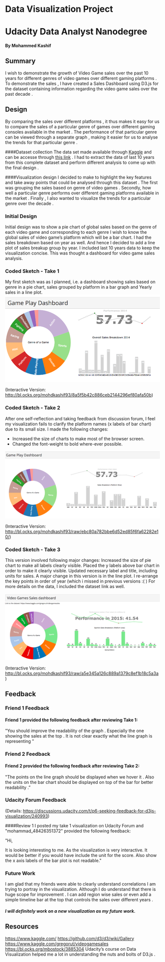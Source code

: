 # Data Visualization Project
# Udacity Data Analyst Nanodegree
#### By Mohammed Kashif

## Summary

I wish to demonstrate the growth of Video Game sales over the past 10 years for different genres of video games over different gaming platforms . To demonstrate the sales , I have created a Sales Dashboard using D3.js for the dataset containing information regarding the video game sales over the past decade .

## Design
By comparing the sales over different platforms , it thus makes it easy for us to compare the sales of a particular genre of games over different gaming consoles available in the market . The performance of that particular genre can be viewed through a separate graph , making it easier for us to analyse the trends for that particular genre . 

####Dataset collection
The data set made available through [Kaggle](https://www.kaggle.com/) and can be accesse through [this link](https://www.kaggle.com/gregorut/videogamesales) . I had to extract the data of last 10 years from this complete dataset and perform different analysis to come up with the final design . 

####Visualization design
I decided to make to highlight the key features and take away points that could be analysed through this dataset . The first was grouping the sales based on genre of video games . Secondly, how well a particular genre performs over different gaming platforms available in the market . Finally , I also wanted to visualize the trends for a particular genre over the decade .

### Initial Design
Initial design was to show a pie chart of global sales based on the genre of each video game and corresponding to each genre I wish to know the global sales of video game’s platform which will be a bar chart. I had the sales breakdown based on year as well. And hence I decided to add a line plot of sales breakup group by year. I included last 10 years data to keep the visualization concise. This was thought a dashboard for video game sales analysis.

### Coded Sketch - Take 1
My first sketch was as I planned, i.e. a dashboard showing sales based on genre in a pie chart, sales grouped by platform in a bar graph and  Yearly sales in a line plot.
![Take 1](https://github.com/mohdkashif93/D3js-visualization-of-video-games/blob/master/TAKE1.png)


(Interactive Version: http://bl.ocks.org/mohdkashif93/8a5f5b42c886ceb2144296ef80afa50b)


### Coded Sketch - Take 2
After one self-reflection and taking feedback from discussion forum, I feel my visualization fails to clarify the platform names (x labels of bar chart) due to its small size. I made the following changes:

- Increased the size of charts to make most of the browser screen.
- Changed the font-weight to bold where-ever possible.

![Take 2](https://github.com/mohdkashif93/D3js-visualization-of-video-games/blob/master/TAKE2.png)

(Interactive Version: http://bl.ocks.org/mohdkashif93/raw/ebc80a782bbe6d52ed85f6fa62282e10/)

### Coded Sketch - Take 3
This version involved following major changes:
Increased the size of pie chart to make all labels clearly visible.
Placed the y labels above bar chart in order to make it clearly visible.
Updated necessary label and title, including units for sales.
A major change in this version is in the line plot. I re-arrange the key points in order of year (which i missed in previous versions :( )
For more details on the data, I included the dataset link as well.

![Take 3](https://github.com/mohdkashif93/D3js-visualization-of-video-games/blob/master/TAKE3.png)

(Interactive Version: http://bl.ocks.org/mohdkashif93/raw/a5e345a126c889a1379c8ef1b18c5a3a)

## Feedback

### Friend 1 Feedback

#### Friend 1 provided the following feedback after reviewing Take 1:
"You should improve the readability of the graph . Especially the one showing the sales at the top . It is not clear exactly what the line graph is representing "

### Friend 2 Feedback

#### Friend 2 provided the following feedback after reviewing Take 2:
"The points on the line graph should be displayed when we hover it . Also the units on the bar chart should be displayed on top of the bar for better readability .”


### Udacity Forum Feedback
(Details: https://discussions.udacity.com/t/p6-seeking-feedback-for-d3js-visualization/240993)

####Review 1
I posted my take 1 visualization on Udacity Forum and "mohammad_48426351372" provided the following feedback:

"Hi,

It is looking interesting to me. As the visualization is very interactive. It would be better if you would have include the unit for the score. Also show the x axis labels of the bar plot is not readable."

### Future Work
I am glad that my friends were able to clearly understand correlations I am trying to portray in the visualization. Although I do understand that there is huge scope for improvement . I can add region wise sales or even add a simple timeline bar at the top that controls the sales over different years .

##### I will definitely work on a new visualization as my future work. 

## Resources

https://www.kaggle.com/
https://github.com/d3/d3/wiki/Gallery
https://www.kaggle.com/gregorut/videogamesales
https://bl.ocks.org/mbostock/3885304
Udacity’s course on Data Visualization helped me a lot in understanding the nuts and bolts of D3.js . 
